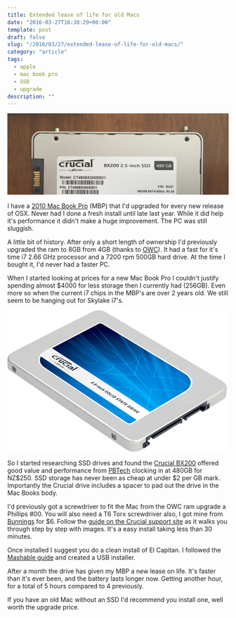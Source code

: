 ```yaml
---
title: Extended lease of life for old Macs
date: "2016-03-27T16:38:29+00:00"
template: post
draft: false
slug: "/2016/03/27/extended-lease-of-life-for-old-macs/"
category: "article"
tags:
  - apple
  - mac book pro
  - SSD
  - upgrade
description: ""
---
```



![BX200 2.5 inch SSD - 480GB](./crucial-bx200-feature.jpg)

I have a [2010 Mac Book Pro](http://www.everymac.com/systems/apple/macbook_pro/specs/macbook-pro-core-i7-2.66-aluminum-15-mid-2010-unibody-specs.html) (MBP) that I'd upgraded for every new release of OSX. Never had I done a fresh install until late last year. While it did help it's performance it didn't make a huge improvement. The PC was still sluggish.

A little bit of history. After only a short length of ownership I'd previously upgraded the ram to 8GB from 4GB (thanks to [OWC](http://eshop.macsales.com/shop/memory/Apple_MacBook_MacBook_Pro/Upgrade/DDR3)). It had a fast for it's time i7 2.66 GHz processor and a 7200 rpm 500GB hard drive. At the time I bought it, I'd never had a faster PC.

When I started looking at prices for a new Mac Book Pro I couldn't justify spending almost $4000 for less storage then I currently had (256GB). Even more so when the current i7 chips in the MBP's are over 2 years old. We still seem to be hanging out for Skylake i7's.

![BX200](./BX200.png)

So I started researching SSD drives and found the [Crucial BX200](http://www.crucial.com/usa/en/storage-ssd-bx200) offered good value and performance from [PBTech](http://www.pbtech.co.nz/index.php?z=p&amp;p=HDDCRU10480&amp;name=Crucial-BX200-480GB-SATA-2.5-7mm-(with-9.5mm-adapt)) clocking in at 480GB for NZ$250. SSD storage has never been as cheap at under $2 per GB mark. Importantly the Crucial drive includes a spacer to pad out the drive in the Mac Books body.

I'd previously got a screwdriver to fit the Mac from the OWC ram upgrade a Phillips #00. You will also need a T6 Torx screwdriver also, I got mine from [Bunnings](http://www.bunnings.co.nz/fuller-pro-tamperproof-t-6x100mm-screwdriver_p00193579) for $6. Follow the [guide on the Crucial support site](http://guides.crucial.com/Guide/MacBook-Pro-15-Inch-Unibody-2-53-GHz-Mid-2009-SSD-Installation/359/1) as it walks you through step by step with images. It's a easy install taking less than 30 minutes.

Once installed I suggest you do a clean install of El Capitan. I followed the [Mashable guide](http://mashable.com/2015/10/01/clean-install-os-x-el-capitan/#8NeoXDu_zEqZ) and created a USB installer.

After a month the drive has given my MBP a new lease on life. It's faster than it's ever been, and the battery lasts longer now. Getting another hour, for a total of 5 hours compared to 4 previously.

If you have an old Mac without an SSD I'd recommend you install one, well worth the upgrade price.